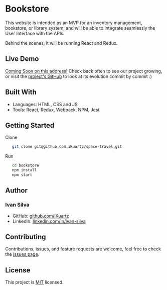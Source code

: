 # Bookstore

This website is intended as an MVP for an inventory management, bookstore, or library system, 
and will be able to integrate seamlessly the User Interface with the APIs.

Behind the scenes, it will be running React and Redux.

<!-- ![screenshot](src/images/bookstore.png) -->

## Live Demo

[Coming Soon on this address!](https://bookstore-react-redux-microverse.app) Check back often to see our project growing, or
visit the [project's GitHub](https://github.com/iKuartz/space-travel) to look at its evolution commit by commit :)

## Built With

- Languages: HTML, CSS and JS
- Tools: React, Redux, Webpack, NPM, Jest

## Getting Started

Clone

```sh
   git clone git@github.com:iKuartz/space-travel.git
```

Run

```sh
   cd bookstore
   npm install
   npm start
```
## Author
### Ivan Silva

- GitHub: [github.com/iKuartz](https://github.com/iKuartz)
- LinkedIn: [linkedin.com/in/ivan-silva](https://www.linkedin.com/in/ivan-silva-a47058b3/)

## Contributing

Contributions, issues, and feature requests are welcome, feel free to check the [issues page](../../issues/).

## License

This project is [MIT](LICENSE) licensed.